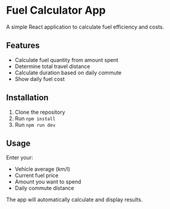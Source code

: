 # Fuel Calculator App

A simple React application to calculate fuel efficiency and costs.

## Features
- Calculate fuel quantity from amount spent
- Determine total travel distance
- Calculate duration based on daily commute
- Show daily fuel cost

## Installation
1. Clone the repository
2. Run `npm install`
3. Run `npm run dev`

## Usage
Enter your:
- Vehicle average (km/l)
- Current fuel price
- Amount you want to spend
- Daily commute distance

The app will automatically calculate and display results.
